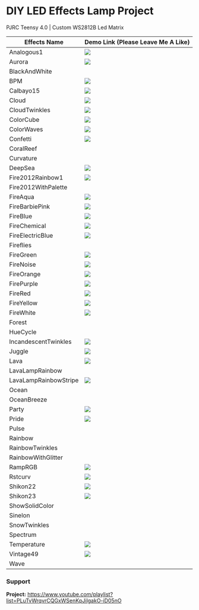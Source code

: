 # DIY LED Effects Lamp Project
PJRC Teensy 4.0 | Custom WS2812B Led Matrix 

| Effects Name          	| Demo Link (Please Leave Me A Like)     	|
|-----------------------	|----------------------------------------	|
| Analogous1            	| [![](https://img.youtube.com/vi/rqymJNo0EJ8/0.jpg)](https://www.youtube.com/watch?v=rqymJNo0EJ8) |
| Aurora                	| [![](https://img.youtube.com/vi/uZel56K5H0k/0.jpg)](https://youtube.com/shorts/uZel56K5H0k?feature=share) |
| BlackAndWhite         	|                                        	|
| BPM                     | [![](https://img.youtube.com/vi/wpABKEyWJ7s/0.jpg)](https://www.youtube.com/watch?v=wpABKEyWJ7s) |
| Calbayo15             	| [![](https://img.youtube.com/vi/eobqzGgs6K4/0.jpg)](https://youtube.com/shorts/eobqzGgs6K4?feature=share) |
| Cloud                 	| [![](https://img.youtube.com/vi/uMpSQnTU4QM/0.jpg)](https://www.youtube.com/watch?v=uMpSQnTU4QM) |
| CloudTwinkles           | [![](https://img.youtube.com/vi/6xIglZ9MYiI/0.jpg)](https://www.youtube.com/watch?v=6xIglZ9MYiI) |
| ColorCube             	| [![](https://img.youtube.com/vi/w2WDJhO8YmA/0.jpg)](https://youtube.com/shorts/w2WDJhO8YmA?feature=share) |
| ColorWaves            	| [![](https://img.youtube.com/vi/lAgImssP0hc/0.jpg)](https://www.youtube.com/watch?v=lAgImssP0hc) |
| Confetti                | [![](https://img.youtube.com/vi/dexPh66PtdY/0.jpg)](https://youtube.com/shorts/dexPh66PtdY?feature=share) |
| CoralReef             	|                                        	|
| Curvature             	|                                        	|
| DeepSea               	| [![](https://img.youtube.com/vi/mDnaWVjDDiY/0.jpg)](https://www.youtube.com/watch?v=mDnaWVjDDiY) |
| Fire2012Rainbow1      	| [![](https://img.youtube.com/vi/2Owei0R9Go4/0.jpg)](https://www.youtube.com/watch?v=2Owei0R9Go4) |
| Fire2012WithPalette   	|                                        	|
| FireAqua              	| [![](https://img.youtube.com/vi/554TsQpDVSM/0.jpg)](https://www.youtube.com/watch?v=554TsQpDVSM) |
| FireBarbiePink         	| [![](https://img.youtube.com/vi/8T51nAfzwE4/0.jpg)](https://www.youtube.com/watch?v=8T51nAfzwE4) |
| FireBlue              	| [![](https://img.youtube.com/vi/bMxSjyPFbNc/0.jpg)](https://www.youtube.com/watch?v=bMxSjyPFbNc) |
| FireChemical          	| [![](https://img.youtube.com/vi/0L9wwmpknCE/0.jpg)](https://www.youtube.com/watch?v=0L9wwmpknCE) |
| FireElectricBlue      	| [![](https://img.youtube.com/vi/nL_Dz0n3Nng/0.jpg)](https://www.youtube.com/watch?v=nL_Dz0n3Nng) |
| Fireflies             	|                                        	|
| FireGreen             	| [![](https://img.youtube.com/vi/psM2U7L5JMU/0.jpg)](https://www.youtube.com/watch?v=psM2U7L5JMU) |
| FireNoise               | [![](https://img.youtube.com/vi/8HZHj-oy8hU/0.jpg)](https://www.youtube.com/watch?v=8HZHj-oy8hU) |
| FireOrange            	| [![](https://img.youtube.com/vi/Bq_BhgwoGyM/0.jpg)](https://www.youtube.com/watch?v=Bq_BhgwoGyM) |
| FirePurple            	| [![](https://img.youtube.com/vi/7VXlMrUlCOM/0.jpg)](https://www.youtube.com/watch?v=7VXlMrUlCOM) |
| FireRed               	| [![](https://img.youtube.com/vi/r67FtGZvrxc/0.jpg)](https://www.youtube.com/watch?v=r67FtGZvrxc) |
| FireYellow              | [![](https://img.youtube.com/vi/-EyRCcPv-1g/0.jpg)](https://www.youtube.com/watch?v=-EyRCcPv-1g) |
| FireWhite             	| [![](https://img.youtube.com/vi/Ep6ztWYFsqQ/0.jpg)](https://www.youtube.com/watch?v=Ep6ztWYFsqQ) |
| Forest                	|                                        	|
| HueCycle              	|                                        	|
| IncandescentTwinkles    | [![](https://img.youtube.com/vi/yPH6Us_nF-U/0.jpg)](https://youtube.com/shorts/yPH6Us_nF-U?feature=share) |
| Juggle                	| [![](https://img.youtube.com/vi/qANoQjhLGoI/0.jpg)](https://youtu.be/qANoQjhLGoI) |
| Lava                  	| [![](https://img.youtube.com/vi/ReStbAOoWyM/0.jpg)](https://www.youtube.com/watch?v=ReStbAOoWyM) |
| LavaLampRainbow       	|                                        	|
| LavaLampRainbowStripe 	| [![](https://img.youtube.com/vi/oXuwZY5xBgc/0.jpg)](https://youtube.com/shorts/oXuwZY5xBgc?feature=share) |
| Ocean                 	|                                        	|
| OceanBreeze           	|                                        	|
| Party                 	| [![](https://img.youtube.com/vi/PT6lvMPc_JI/0.jpg)](https://www.youtube.com/watch?v=PT6lvMPc_JI) |
| Pride                 	| [![](https://img.youtube.com/vi/uN1UlFU359A/0.jpg)](https://www.youtube.com/watch?v=uN1UlFU359A) |
| Pulse                 	|                                        	|
| Rainbow               	|                                        	|
| RainbowTwinkles       	|                                        	|
| RainbowWithGlitter    	|                                        	|
| RampRGB               	| [![](https://img.youtube.com/vi/fwO2FN8sbOQ/0.jpg)](https://youtube.com/shorts/fwO2FN8sbOQ?feature=share) |
| Rstcurv               	| [![](https://img.youtube.com/vi/1txU8OBw5TM/0.jpg)](https://www.youtube.com/watch?v=1txU8OBw5TM) |
| Shikon22              	| [![](https://img.youtube.com/vi/C9LezPTnGYY/0.jpg)](https://youtube.com/shorts/C9LezPTnGYY?feature=share) |
| Shikon23              	| [![](https://img.youtube.com/vi/3hxHBaMBJYs/0.jpg)](https://youtube.com/shorts/3hxHBaMBJYs?feature=share) |
| ShowSolidColor        	|                                        	|
| Sinelon               	|                                        	|
| SnowTwinkles          	|                                        	|
| Spectrum              	|                                        	|
| Temperature           	| [![](https://img.youtube.com/vi/7qriRYJ1oCw/0.jpg)](https://youtube.com/shorts/7qriRYJ1oCw?feature=share) |
| Vintage49             	| [![](https://img.youtube.com/vi/BeOxCL2CW7A/0.jpg)](https://youtube.com/shorts/BeOxCL2CW7A?feature=share) |
| Wave                  	|                                        	|


### Support
**Project:** https://www.youtube.com/playlist?list=PLuTvWrqvrCQGxWSenKpJilgakO-iD05nO

